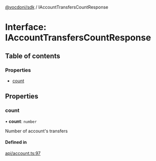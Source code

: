 [@vocdoni/sdk](/sdk) / IAccountTransfersCountResponse

# Interface: IAccountTransfersCountResponse

## Table of contents

### Properties

- [count](IAccountTransfersCountResponse#count)

## Properties

### count

• **count**: `number`

Number of account's transfers

#### Defined in

[api/account.ts:97](https://github.com/vocdoni/vocdoni-sdk/blob/2ec9544f0d792289a6e591f4f269c47a23ca40a1/src/api/account.ts#L97)
